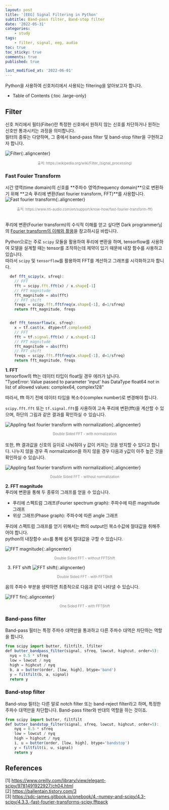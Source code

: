 ```yaml
---
layout: post
title: '[EEG] Signal Filtering in Python'
subtitle: Band-pass filter, Band-stop filter
date: '2022-05-31'
categories:
    - study
tags:
    - filter, signal, eeg, audio
toc: true
toc_sticky: true
comments: true
published: true

last_modified_at: '2022-06-01'
---
```


Python을 사용하여 신호처리에서 사용되는 filtering을 알아보고자 합니다.

- Table of Contents
{:toc .large-only}

## Filter
신호 처리에서 필터(Filter)란 특정한 신호에서 원하지 않는 신호를 차단하거나 원하는 신호만 통과시키는 과정을 의미합니다.   
필터의 종류는 다양하며, 그 중에서 band-pass filter 및 band-stop filter을 구현하고자 합니다.

![Filter](https://github.com/HayoonSong/Images-for-Github-Pages/blob/main/study/eeg/2022-05-31-filter/filter.png?raw=true){:.aligncenter}   
<center><span style="color:gray; font-size:80%">출처: https://wikipedia.org/wiki/Filter_(signal_processing)</span></center>

### Fast Fouier Transform
시간 영역(time domain)의 신호를 **주파수 영역(frequency domain)**으로 변환하기 위해 **고속 푸리에 변환(fast fourier transform, FFT)**를 사용합니다.   
![Fast fourier transform](https://github.com/HayoonSong/Images-for-Github-Pages/blob/main/study/eeg/2022-05-31-filter/fastfouriertransform.png?raw=true){:.aligncenter}   
<center><span style="color:gray; font-size:80%">출처: https://www.nti-audio.com/en/support/know-how/fast-fourier-transform-fft)</span></center>
<br>

푸리에 변환(Fourier transform)의 수식적 이해를 얻고 싶다면 Dark programmer님의 [Fourier transform의 이해와 활용](#https://darkpgmr.tistory.com/171)을 참고하시길 바랍니다.


Python으로는 주로 `scipy` 모듈을 활용하여 푸리에 변환을 하며, tensorflow를 사용하여 모델을 설계할 때는 tensor를 조작하는데 제약이 있기 때문에 내장 함수를 사용하고 있습니다.    
따라서 `scipy` 및 `tensorflow`를 활용하여 FFT를 계산하고 그래프를 시각화하고자 합니다.

~~~js
  def fft_scipy(x, sfreq):
    // FFT
    fft = scipy.fft.fft(x) / x.shape[-1]
    // FFT magnitude
    fft_magnitude = abs(fft)
    // FFT shift
    freqs = scipy.fft.fftfreq(x.shape[-1], d=1/sfreq)
    return fft_magnitude, freqs


  def fft_tensorflow(x, sfreq):
    x = tf.cast(x, dtype=tf.complex64)
    // FFT
    fft = tf.signal.fft(x) / x.shape[-1]
    // FFT magnitude
    fft_magnitude = abs(fft)
    // FFT shift
    freqs = scipy.fft.fftfreq(x.shape[-1], d=1/sfreq)
    return fft_magnitude, freqs
~~~

**1. FFT**   
tensorflow의 fft는 데이터 타입이 float일 경우 에러가 납니다.   
"TypeError: Value passed to parameter 'input' has DataType float64 not in list of allowed values: complex64, complex128"

따라서, fft 하기 전에 데이터 타입을 복소수(complex number)로 변경해야 합니다.

`scipy.fft.fft` 또는 `tf.signal.fft`를 사용하여 고속 푸리에 변환(fft)을 계산할 수 있으며, 하단의 그림과 같은 결과를 확인하실 수 있습니다.

![Appling fast fourier transform with normalization](https://github.com/HayoonSong/Images-for-Github-Pages/blob/main/study/eeg/2022-05-31-filter/fft_normalization.png?raw=true){:.aligncenter}   
<center><span style="color:gray; font-size:80%">Double Sided FFT - with normalization</span></center>
<br>
또한, fft 결과값을 신호의 길이로 나눠줘야 y 값이 커지는 것을 방지할 수 있다고 합니다.
나누지 않을 경우 즉 normalization을 하지 않을 경우 다음과 y값이 아주 높은 것을 확인하실 수 있습니다.

![Appling fast fourier transform with normalization](https://github.com/HayoonSong/Images-for-Github-Pages/blob/main/study/eeg/2022-05-31-filter/fft_without_normalization.png?raw=true){:.aligncenter}   
<center><span style="color:gray; font-size:80%">Double Sided FFT - without normalization</span></center>

**2. FFT magnitude**   
푸리에 변환을 통해 두 종류의 그래프를 얻을 수 있습니다.   
* 푸리에 스펙트럼 그래프(Fourier spectrum graph): 주파수에 따른 magnitude 그래프
* 위상 그래프(Phase graph): 주파수에 따른 angle 그래프

푸리에 스펙트럼 그래프를 얻기 위해서는 fft의 output인 복소수값에 절대값을 취해주어야 합니다.   
python의 내장함수 `abs`를 통해 쉽게 절대값을 구할 수 있습니다.

![FFT magnitude](https://github.com/HayoonSong/Images-for-Github-Pages/blob/main/study/eeg/2022-05-31-filter/fft_magnitude.png?raw=true){:.aligncenter}   
<center><span style="color:gray; font-size:80%">Double Sided FFT - without FFTShift</span></center>

3. FFT shift
![FFT shift](https://github.com/HayoonSong/Images-for-Github-Pages/blob/main/study/eeg/2022-05-31-filter/fft_shift.png?raw=true){:.aligncenter}
<center><span style="color:gray; font-size:80%">Double Sided FFT - with FFTShift</span></center> 

음의 주파수 부분을 생략하면 최종적으로 다음과 같이 나타낼 수 있습니다.

![FFT fin](https://github.com/HayoonSong/Images-for-Github-Pages/blob/main/study/eeg/2022-05-31-filter/fft_fin.png?raw=true){:.aligncenter}
<center><span style="color:gray; font-size:80%">One Sided FFT - with FFTShift</span></center> 


### Band-pass filter
Band-pass 필터는 특정 주파수 대역만을 통과하고 다른 주파수 대역은 차단하는 역할을 합니다.

~~~js
from scipy import butter, filtfilt, lfilter
def butter_bandpass_filter(signal, sfreq, lowcut, highcut, order=5):
  nyq = 0.5 * sfreq
  low = lowcut / nyq
  high = highcut / nyq
  b, a = butter(order, [low, high], btype='band')
  y = filtfilt(b, a, signal)
  return y
~~~

### Band-stop filter
Band-stop 필터는 다른 말로 notch filter 또는 band-reject filter라고 하며, 특정한 주파수 대역만을 차단합니다.
Band-pass filter와 반대의 역할을 하는 것이죠.

~~~js
from scipy import butter, filtfilt
def butter_bandstop_filter(signal, sfreq, lowcut, highcut, order=5):
    nyq = 0.5 * sfreq
    low = lowcut / nyq
    high = highcut / nyq
    i, u = butter(order, [low, high], btype='bandstop')
    y = filtfilt(i, u, signal)
    return y
~~~

## References
[1] https://www.oreilly.com/library/view/elegant-scipy/9781491922927/ch04.html   
[2] https://ballentain.tistory.com/3   
[3] https://sdc-james.gitbook.io/onebook/4.-numpy-and-scipy/4.3-scipy/4.3.3.-fast-fourier-transforms-scipy.fftpack